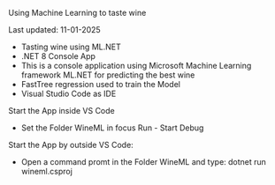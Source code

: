 Using Machine Learning to taste wine

Last updated: 11-01-2025

- Tasting wine using ML.NET
- .NET 8 Console App 
- This is a console application using Microsoft Machine Learning framework ML.NET for predicting the best wine
- FastTree regression used to train the Model
- Visual Studio Code as IDE


Start the App inside VS Code

- Set the Folder WineML in focus Run - Start Debug

Start the App by outside VS Code:

- Open a command promt in the Folder WineML and type: dotnet run wineml.csproj


